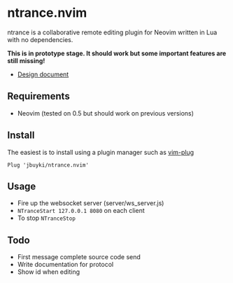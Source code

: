 ntrance.nvim
============

ntrance is a collaborative remote editing plugin for Neovim written in Lua with no dependencies.

**This is in prototype stage. It should work but some important features are still missing!**

* [Design document](docs/design.md)

Requirements
------------

* Neovim (tested on 0.5 but should work on previous versions)

Install
-------

The easiest is to install using a plugin manager such as [vim-plug](https://github.com/junegunn/vim-plug)

```
Plug 'jbuyki/ntrance.nvim'
```

Usage
-----

* Fire up the websocket server (server/ws_server.js)
* `NTranceStart 127.0.0.1 8080` on each client
* To stop `NTranceStop`

Todo
----

* First message complete source code send
* Write documentation for protocol
* Show id when editing
